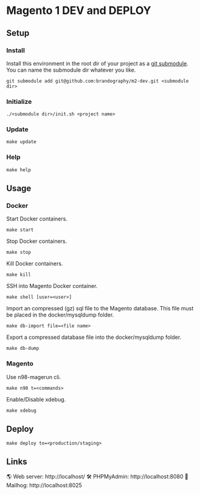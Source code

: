 # Magento 1 DEV and DEPLOY
## Setup
### Install
Install this environment in the root dir of your project as a [git submodule](https://git-scm.com/book/en/v2/Git-Tools-Submodules). You can name the submodule dir whatever you like.
```
git submodule add git@github.com:brandography/m2-dev.git <submodule dir>
```
### Initialize
```
./<submodule dir>/init.sh <project name>
```
### Update
```
make update
```
### Help
```
make help
```
## Usage
### Docker
Start Docker containers.
```
make start
```
Stop Docker containers.
```
make stop
```
Kill Docker containers.
```
make kill
```
SSH into Magento Docker container.
```
make shell [user=<user>]
```
Import an compressed (gz) sql file to the Magento database. This file must be placed in the docker/mysqldump folder.
```
make db-import file=<file name>
```
Export a compressed database file into the docker/mysqldump folder.
```
make db-dump
```
### Magento
Use n98-magerun cli.
```
make n98 t=<commands>
```
Enable/Disable xdebug.
```
make xdebug
```
## Deploy
```
make deploy to=<production/staging>
```
## Links
🌎      Web server:    http://localhost/
🛠️      PHPMyAdmin:    http://localhost:8080
📧      Mailhog:       http://localhost:8025